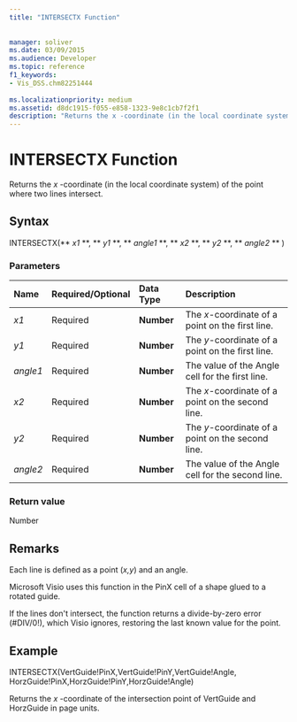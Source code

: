 ```yaml
---
title: "INTERSECTX Function"
 
 
manager: soliver
ms.date: 03/09/2015
ms.audience: Developer
ms.topic: reference
f1_keywords:
- Vis_DSS.chm82251444
 
ms.localizationpriority: medium
ms.assetid: d8dc1915-f055-e858-1323-9e8c1cb7f2f1
description: "Returns the x -coordinate (in the local coordinate system) of the point where two lines intersect."
---
```


# INTERSECTX Function

Returns the  *x*  -coordinate (in the local coordinate system) of the point where two lines intersect. 
  
## Syntax

INTERSECTX(** *x1* **, ** *y1* **, ** *angle1* **, ** *x2* **, ** *y2* **, ** *angle2* ** ) 
  
### Parameters

|**Name**|**Required/Optional**|**Data Type**|**Description**|
|:-----|:-----|:-----|:-----|
| _x1_ <br/> |Required  <br/> |**Number** <br/> |The  _x_-coordinate of a point on the first line. |
| _y1_ <br/> |Required  <br/> |**Number** <br/> |The  _y_-coordinate of a point on the first line. |
| _angle1_ <br/> |Required  <br/> |**Number** <br/> | The value of the Angle cell for the first line. |
| _x2_ <br/> |Required  <br/> |**Number** <br/> |The  _x_-coordinate of a point on the second line. |
| _y2_ <br/> |Required  <br/> |**Number** <br/> |The  _y_-coordinate of a point on the second line. |
| _angle2_ <br/> |Required  <br/> |**Number** <br/> |The value of the Angle cell for the second line. |
   
### Return value

Number
  
## Remarks

Each line is defined as a point (*x,y*) and an angle. 
  
Microsoft Visio uses this function in the PinX cell of a shape glued to a rotated guide. 
  
If the lines don't intersect, the function returns a divide-by-zero error (#DIV/0!), which Visio ignores, restoring the last known value for the point. 
  
## Example

INTERSECTX(VertGuide!PinX,VertGuide!PinY,VertGuide!Angle, HorzGuide!PinX,HorzGuide!PinY,HorzGuide!Angle) 
  
Returns the  *x*  -coordinate of the intersection point of VertGuide and HorzGuide in page units. 
  

